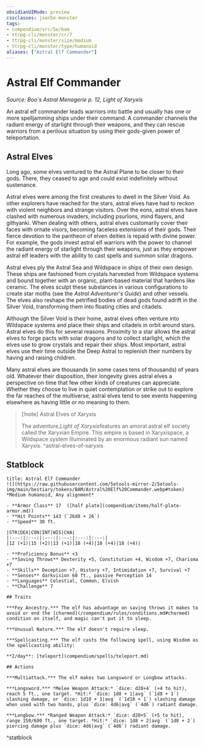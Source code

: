 ```yaml
---
obsidianUIMode: preview
cssclasses: json5e-monster
tags:
- compendium/src/5e/bam
- ttrpg-cli/monster/cr/7
- ttrpg-cli/monster/size/medium
- ttrpg-cli/monster/type/humanoid
aliases: ["Astral Elf Commander"]
---
```

# Astral Elf Commander
*Source: Boo's Astral Menagerie p. 12, Light of Xaryxis*  

An astral elf commander leads warriors into battle and usually has one or more spelljamming ships under their command. A commander channels the radiant energy of starlight through their weapons, and they can rescue warriors from a perilous situation by using their gods-given power of teleportation.

## Astral Elves

Long ago, some elves ventured to the Astral Plane to be closer to their gods. There, they ceased to age and could exist indefinitely without sustenance.

Astral elves were among the first creatures to dwell in the Silver Void. As other explorers have reached for the stars, astral elves have had to reckon with violent neighbors and strange visitors. Over the eons, astral elves have clashed with numerous invaders, including psurlons, mind flayers, and githyanki. When dealing with others, astral elves customarily cover their faces with ornate visors, becoming faceless extensions of their gods. Their fierce devotion to the pantheon of elven deities is repaid with divine power. For example, the gods invest astral elf warriors with the power to channel the radiant energy of starlight through their weapons, just as they empower astral elf leaders with the ability to cast spells and summon solar dragons.

Astral elves ply the Astral Sea and Wildspace in ships of their own design. These ships are fashioned from crystals harvested from Wildspace systems and bound together with an organic, plant-based material that hardens like ceramic. The elves sculpt these substances in various configurations to create star moths (see the *Astral Adventurer's Guide*) and other vessels. The elves also reshape the petrified bodies of dead gods found adrift in the Silver Void, transforming them into floating cities and citadels.

Although the Silver Void is their home, astral elves often venture into Wildspace systems and place their ships and citadels in orbit around stars. Astral elves do this for several reasons. Proximity to a star allows the astral elves to forge pacts with solar dragons and to collect starlight, which the elves use to grow crystals and repair their ships. Most important, astral elves use their time outside the Deep Astral to replenish their numbers by having and raising children.

Many astral elves are thousands (in some cases tens of thousands) of years old. Whatever their disposition, their longevity gives astral elves a perspective on time that few other kinds of creatures can appreciate. Whether they choose to live in quiet contemplation or strike out to explore the far reaches of the multiverse, astral elves tend to see events happening elsewhere as having little or no meaning to them.

> [!note] Astral Elves of Xaryxis
> 
> The adventure,*Light of Xaryxis*features an amoral astral elf society called the Xaryxian Empire. This empire is based in Xaryxispace, a Wildspace system illuminated by an enormous radiant sun named Xaryxis.
^astral-elves-of-xaryxis

## Statblock

```ad-statblock
title: Astral Elf Commander
![](https://raw.githubusercontent.com/5etools-mirror-2/5etools-img/main/bestiary/tokens/BAM/Astral%20Elf%20Commander.webp#token)
*Medium humanoid, Any alignment*

- **Armor Class** 17  ([half plate](compendium/items/half-plate-armor.md))
- **Hit Points** 143 (`26d8 + 26`)
- **Speed** 30 ft.

|STR|DEX|CON|INT|WIS|CHA|
|:---:|:---:|:---:|:---:|:---:|:---:|
|12 (+1)|15 (+2)|13 (+1)|18 (+4)|18 (+4)|18 (+4)|

- **Proficiency Bonus** +3
- **Saving Throws** Dexterity +5, Constitution +4, Wisdom +7, Charisma +7
- **Skills** Deception +7, History +7, Intimidation +7, Survival +7
- **Senses** darkvision 60 ft., passive Perception 14
- **Languages** Celestial, Common, Elvish
- **Challenge** 7

## Traits

***Fey Ancestry.*** The elf has advantage on saving throws it makes to avoid or end the [charmed](/compendium/rules/conditions.md#charmed) condition on itself, and magic can't put it to sleep.

***Unusual Nature.*** The elf doesn't require sleep.

***Spellcasting.*** The elf casts the following spell, using Wisdom as the spellcasting ability:

**2/day**: [teleport](compendium/spells/teleport.md)

## Actions

***Multiattack.*** The elf makes two Longsword or Longbow attacks.

***Longsword.*** *Melee Weapon Attack:* `dice: d20+4` (+4 to hit), reach 5 ft., one target. *Hit:* `dice: 1d8 + 1|avg` (`1d8 + 1`) slashing damage, or `dice: 1d10 + 1|avg` (`1d10 + 1`) slashing damage when used with two hands, plus `dice: 4d6|avg` (`4d6`) radiant damage.

***Longbow.*** *Ranged Weapon Attack:* `dice: d20+5` (+5 to hit), range 150/600 ft., one target. *Hit:* `dice: 1d8 + 2|avg` (`1d8 + 2`) piercing damage plus `dice: 4d6|avg` (`4d6`) radiant damage.
```
^statblock